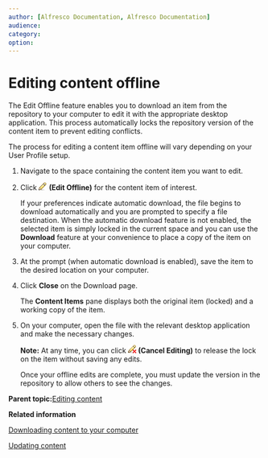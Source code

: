 ```yaml
---
author: [Alfresco Documentation, Alfresco Documentation]
audience: 
category: 
option: 
---
```


# Editing content offline

The Edit Offline feature enables you to download an item from the repository to your computer to edit it with the appropriate desktop application. This process automatically locks the repository version of the content item to prevent editing conflicts.

The process for editing a content item offline will vary depending on your User Profile setup.

1.  Navigate to the space containing the content item you want to edit.

2.  Click ![Edit Offline](../images/im-edit.png) **\(Edit Offline\)** for the content item of interest.

    If your preferences indicate automatic download, the file begins to download automatically and you are prompted to specify a file destination. When the automatic download feature is not enabled, the selected item is simply locked in the current space and you can use the **Download** feature at your convenience to place a copy of the item on your computer.

3.  At the prompt \(when automatic download is enabled\), save the item to the desired location on your computer.

4.  Click **Close** on the Download page.

    The **Content Items** pane displays both the original item \(locked\) and a working copy of the item.

5.  On your computer, open the file with the relevant desktop application and make the necessary changes.

    **Note:** At any time, you can click ![Cancel File Editing](../images/im-cancelfileediting.png) **\(Cancel Editing\)** to release the lock on the item without saving any edits.

    Once your offline edits are complete, you must update the version in the repository to allow others to see the changes.


**Parent topic:**[Editing content](../concepts/cuh-content-edit.md)

**Related information**  


[Downloading content to your computer](tuh-content-download.md)

[Updating content](tuh-content-update.md)

